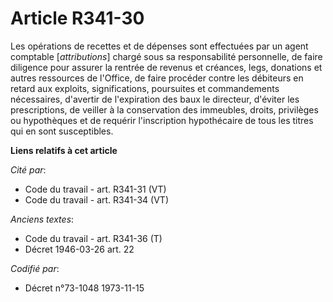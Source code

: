 # Article R341-30

Les opérations de recettes et de dépenses sont effectuées par un agent comptable [*attributions*] chargé sous sa
responsabilité personnelle, de faire diligence pour assurer la rentrée de revenus et créances, legs, donations et autres
ressources de l'Office, de faire procéder contre les débiteurs en retard aux exploits, significations, poursuites et
commandements nécessaires, d'avertir de l'expiration des baux le directeur, d'éviter les prescriptions, de veiller à la
conservation des immeubles, droits, privilèges ou hypothèques et de requérir l'inscription hypothécaire de tous les titres
qui en sont susceptibles.

**Liens relatifs à cet article**

_Cité par_:

  - Code du travail - art. R341-31 (VT)
  - Code du travail - art. R341-34 (VT)

_Anciens textes_:

  - Code du travail - art. R341-36 (T)
  - Décret  1946-03-26 art. 22

_Codifié par_:

  - Décret n°73-1048 1973-11-15
